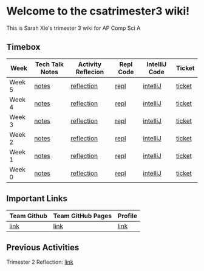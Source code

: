 <h1 id="welcome-to-the-csatrimester3-wiki-">Welcome to the csatrimester3 wiki!</h1>
<p>This is Sarah Xie&#39;s trimester 3 wiki for AP Comp Sci A</p>
<h2 id="timebox">Timebox</h2>
<table>
<thead>
<tr>
<th>Week</th>
<th>Tech Talk Notes</th>
<th>Activity Reflecion</th>
<th>Repl Code</th>
<th>IntelliJ Code</th>
<th>Ticket</th>
</tr>
</thead>
<tbody>
<tr>
<td>Week 5</td>
<td><a href="https://sarahwxie.github.io/csatrimester3/tech_talk">notes</a></td>
<td><a href="https://sarahwxie.github.io/csatrimester3/weekfive">reflection</a></td>
<td><a href="https://replit.com/@Sarahwxie/sarahChallange">repl</a></td>
<td><a href="https://github.com/avabrooks/swagketo">intelliJ</a></td>
<td><a href="https://github.com/sarahwxie/csatrimester3/issues/7">ticket</a></td>
</tr>
<tr>
<td>Week 4</td>
<td><a href="https://sarahwxie.github.io/csatrimester3/tech_talk">notes</a></td>
<td><a href="https://sarahwxie.github.io/csatrimester3/weekfour">reflection</a></td>
<td><a href="https://replit.com/@Sarahwxie/sarahChallange">repl</a></td>
<td><a href="https://github.com/sarahwxie/csatrimester3/tree/main/algorithms">intelliJ</a></td>
<td><a href="https://github.com/sarahwxie/csatrimester3/issues/6">ticket</a></td>
</tr>
<tr>
<td>Week 3</td>
<td><a href="https://sarahwxie.github.io/csatrimester3/tech_talk">notes</a></td>
<td><a href="https://sarahwxie.github.io/csatrimester3/weekthree">reflection</a></td>
<td><a href="https://replit.com/@Sarahwxie/sarahChallange">repl</a></td>
<td><a href="https://github.com/sarahwxie/csatrimester3/tree/main/algorithms">intelliJ</a></td>
<td><a href="https://github.com/sarahwxie/csatrimester3/issues/4">ticket</a></td>
</tr>
<tr>
<td>Week 2</td>
<td><a href="https://sarahwxie.github.io/csatrimester3/tech_talk">notes</a></td>
<td><a href="https://sarahwxie.github.io/csatrimester3/weektwo">reflection</a></td>
<td><a href="https://replit.com/@Sarahwxie/sarahChallange">repl</a></td>
<td><a href="https://github.com/sarahwxie/csatrimester3/tree/main/algorithms">intelliJ</a></td>
<td><a href="https://github.com/sarahwxie/csatrimester3/issues/3">ticket</a></td>
</tr>
<tr>
<td>Week 1</td>
<td><a href="https://sarahwxie.github.io/csatrimester3/tech_talk">notes</a></td>
<td><a href="https://sarahwxie.github.io/csatrimester3/weekone">reflection</a></td>
<td><a href="https://replit.com/@Sarahwxie/sarahChallange">repl</a></td>
<td><a href="https://github.com/sarahwxie/csatrimester3/tree/main/algorithms">intelliJ</a></td>
<td><a href="https://github.com/sarahwxie/csatrimester3/issues/2">ticket</a></td>
</tr>
<tr>
<td>Week 0</td>
<td><a href="https://sarahwxie.github.io/csatrimester3/tech_talk">notes</a></td>
<td><a href="https://sarahwxie.github.io/csatrimester3/weekzero">reflection</a></td>
<td><a href="https://replit.com/@Sarahwxie/sarahChallange">repl</a></td>
<td><a href="https://github.com/sarahwxie/csatrimester3">intelliJ</a></td>
<td><a href="https://github.com/sarahwxie/csatrimester3/issues/1">ticket</a></td>
</tr>
</tbody>
</table>
<h2 id="important-links">Important Links</h2>
<table>
<thead>
<tr>
<th>Team Github</th>
<th>Team GitHub Pages</th>
<th>Profile</th>
</tr>
</thead>
<tbody>
<tr>
<td><a href="https://github.com/avabrooks/swagketo">link</a></td>
<td><a href="https://avabrooks.github.io/swagketo/">link</a></td>
<td><a href="https://github.com/sarahwxie">link</a></td>
</tr>
</tbody>
</table>
<h2 id="previous-activities">Previous Activities</h2>
<p>Trimester 2 Reflection: <a href="https://sarahwxie.github.io/csatrimester3/editing_reflections">link</a></p>
